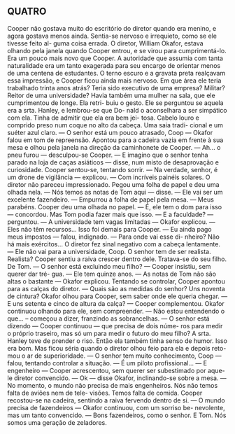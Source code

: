 ## QUATRO    

Cooper não gostava muito do escritório do diretor quando era menino, e agora  gostava menos ainda. Sentia-se nervoso e irrequieto, como se ele tivesse feito al-  guma coisa errada.  O diretor, William Okafor, estava olhando pela janela quando Cooper entrou, e  se virou para cumprimentá-lo. Era um pouco mais novo que Cooper. A autoridade  que assumia com tanta naturalidade era um tanto exagerada para seu encargo de  orientar menos de uma centena de estudantes. O terno escuro e a gravata preta  realçavam essa impressão, e Cooper ficou ainda mais nervoso.  Em que área ele teria trabalhado trinta anos atrás? Teria sido executivo de uma  empresa? Militar? Reitor de uma universidade?  Havia também uma mulher na sala, que ele cumprimentou de longe. Ela retri-  buiu o gesto. Ele se perguntou se aquela era a srta. Hanley, e lembrou-se que Do-  nald o aconselhara a ser simpático com ela. Tinha de admitir que ela era bem jei-  tosa. Cabelo louro e comprido preso num coque no alto da cabeça. Uma saia tradi-  cional e um suéter azul claro.  — O senhor está um pouco atrasado, Coop — Okafor falou em tom de 
repreensão. Apontou para a cadeira vazia em frente à sua mesa e olhou pela janela  na direção da caminhonete de Cooper.  — Ah... o pneu furou — desculpou-se Cooper.  — E imagino que o senhor tenha parado na loja de caças asiáticos — disse,  num misto de desaprovação e curiosidade.  Cooper sentou-se, tentando sorrir.  — Na verdade, senhor, é um drone de vigilância — explicou. — Com incríveis  painéis solares.  O diretor não pareceu impressionado. Pegou uma folha de papel e deu uma  olhada nela.  — Nós temos as notas de Tom aqui — disse. — Ele vai ser um excelente  fazendeiro. — Empurrou a folha de papel pela mesa. — Meus parabéns.  Cooper deu uma olhada no papel.  — É, ele tem o dom para isso — concordou.  Mas Tom podia fazer mais que isso.  — E a faculdade? — perguntou.  — A universidade tem vagas limitadas — Okafor explicou. — Eles não têm recursos...  Isso foi demais para Cooper.  — Eu ainda pago meus impostos — falou, indignado. — Para onde vai esse di-  nheiro? Não há mais exércitos...  O diretor fez sinal negativo com a cabeça lentamente.  — Ele não vai para a universidade, Coop. O senhor tem de ser realista.  Realista? Cooper sentiu a raiva crescer dentro dele. Tratava-se do seu filho. De  Tom.  — O senhor está excluindo meu filho? — Cooper insistiu, sem querer dar tré-  gua. — Ele tem quinze anos.  — As notas de Tom não são altas o bastante — Okafor explicou.  Tentando se controlar, Cooper apontou para as calças do diretor.  — Quais são as medidas do senhor? Uns noventa de cintura?  Okafor olhou para Cooper, sem saber onde ele queria chegar.  — E uns setenta e cinco de altura da calça? — Cooper complementou.  Okafor continuou olhando para ele, sem compreender.  — Não estou entendendo o que... – começou a dizer, franzindo as 
sobrancelhas.  — O senhor está dizendo — Cooper continuou — que precisa de dois núme-  ros para medir o próprio traseiro, mas só um para medir o futuro do meu filho?  A srta. Hanley teve de prender o riso. Então ela também tinha senso de humor.  Isso era bom. Mas ficou séria quando o diretor olhou feio para ela e depois reto-  mou o ar de superioridade.  — O senhor tem muito conhecimento, Coop — falou, tentando controlar a  situação. — É um piloto profissional...  — E engenheiro — Cooper acrescentou, sem querer ser subestimado por aque-  le diretor convencido.  — Ok — disse Okafor, inclinando-se sobre a mesa. — No momento, o mundo  não precisa de mais engenheiros. Nós não temos falta de aviões nem de tele-  visões. Temos falta de comida.  Cooper recostou-se na cadeira, sentindo a raiva fervendo dentro de si.  — O mundo precisa de fazendeiros — Okafor continuou, com um sorriso be-  nevolente, mas um tanto convencido. — Bons fazendeiros, como o senhor. E  Tom. Nós somos uma geração de zeladores.